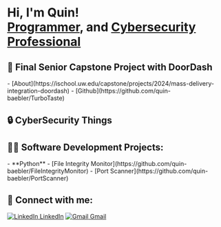 <h1>Hi, I'm Quin! <br/><a href="https://github.com/quin-baebler">Programmer</a>, and <a href="https://www.linkedin.com/in/quin-baebler">Cybersecurity Professional</a></h1>

<h2>📖 Final Senior Capstone Project with DoorDash </h2>
- [About](https://ischool.uw.edu/capstone/projects/2024/mass-delivery-integration-doordash)
- [Github](https://github.com/quin-baebler/TurboTaste)

<h2>🔒 CyberSecurity Things </h2>

<h2>👨‍💻 Software Development Projects:</h2>
- **Python**
   - [File Integrity Monitor](https://github.com/quin-baebler/FileIntegrityMonitor)
   - [Port Scanner](https://github.com/quin-baebler/PortScanner)

<h2> 🤳 Connect with me:</h2>

[![LinkedIn](https://cdn.jsdelivr.net/npm/simple-icons@v3/icons/linkedin.svg) LinkedIn](https://www.linkedin.com/in/quin-baebler)
[![Gmail](https://cdn.jsdelivr.net/npm/simple-icons@3.13.0/icons/gmail.svg) Gmail](mailto:qbaebler19@gmail.com)
